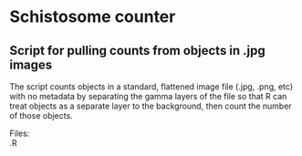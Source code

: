 # Schistosome counter 
## Script for pulling counts from objects in .jpg images 

The script counts objects in a standard, flattened image file (.jpg, .png, etc) with no metadata by separating the gamma layers of the file so that R can treat objects as a separate layer to the background, then count the number of those objects.    

Files:  
.R
